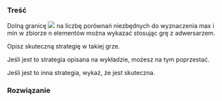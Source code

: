 ### Treść
Dolną granicę ![](https://user-images.githubusercontent.com/11476062/63617807-b74ff300-c5ea-11e9-9f2b-f5cf53e9b3cc.png) na liczbę porównań niezbędnych do wyznaczenia max i min w zbiorze n elementów można wykazać stosując grę z adwersarzem. 

Opisz skuteczną strategię w takiej grze. 

Jeśli jest to strategia opisana na wykładzie, możesz na tym poprzestać. 

Jeśli jest to inna strategia, wykaż, że jest skuteczna.

### Rozwiązanie
